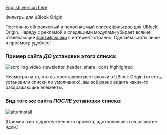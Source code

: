 [English version here](README.md)

Фильтры для uBlock Origin.

<!-- [Добавить подписку](abp:subscribe?location=https%3A//raw.githubusercontent.com/mtxadmin/ublock/master/it) -->

<!-- Click the following: [Add Web Annoyances Ultralist to Custom uBlock Origin Filters](https://subscribe.adblockplus.org/?location=https://raw.githubusercontent.com/yourduskquibbles/webannoyances/master/ultralist.txt&title=Web%20Annoyances%20Ultralist).  -->

<!-- [Добавить подписку](ubo://subscribe?location=https%3A//raw.githubusercontent.com/mtxadmin/ublock/master/it) -->

<!-- https://github.com/github/markup/issues/933 -->

Постоянно обновляемый и пополняемый список фильтров для UBlock Origin. Наряду с рекламой и следящими модулями убирает всякие отвлекающие [финтифлюшки](docs/policy_ru) с интернет-страниц. Сделаем сайты чище и просмотр удобнее!


### Пример сайта *ДО* установки этого списка:

![scrolling_video_newsletter_header_share_icons highlighted](https://user-images.githubusercontent.com/22258847/51348578-16f08980-1a71-11e9-80b8-0f2ad5379bcd.png)

Несмотря на то, что вы проставили все галочки в UBlock Origin (то есть, установили списки по умолчанию), вы всё равно видите какие-то раздражающие элементы. 


### Вид того же сайта *ПОСЛЕ* установки списка:

![afterinstall](https://user-images.githubusercontent.com/22258847/51348138-e8be7a00-1a6f-11e9-9b0c-5fac61a83f8f.png)


(Пример взят с дружественного проекта, вдохновившего на развитие идеи.)

